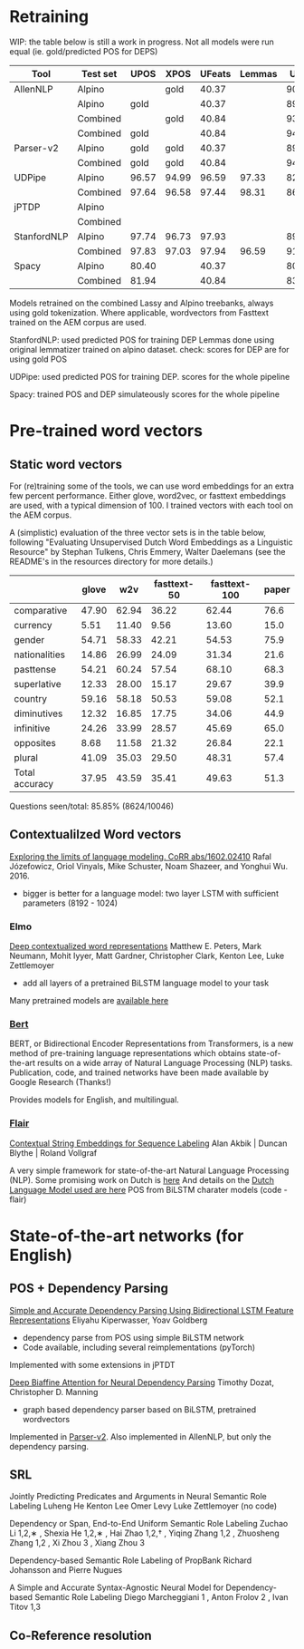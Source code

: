 # Retraining

WIP: the table below is still a work in progress.
Not all models were run equal (ie. gold/predicted POS for DEPS)


| Tool        | Test set | UPOS  | XPOS  | UFeats | Lemmas | UAS   | LAS   | CLAS  | MLAS  | BLEX  |
|-------------|----------|-------|-------|--------|--------|-------|-------|-------|-------|-------|
| AllenNLP    | Alpino   |       |  gold | 40.37  |        | 90.78 | 88.87 | 89.79 |       |       |
|             | Alpino   |  gold |       | 40.37  |        | 89.91 | 88.14 | 89.02 |       |       |
|             | Combined |       |  gold | 40.84  |        | 93.85 | 92.03 | 89.21 |       |       |
|             | Combined |  gold |       | 40.84  |        | 94.01 | 92.12 | 89.26 |       |       |
| Parser-v2   | Alpino   |  gold |  gold | 40.37  |        | 89.76 | 88.01 | 88.92 | 17.44 | 88.92 |
|             | Combined |  gold |  gold | 40.84  |        | 94.47 | 92.58 | 89.75 | 18.51 | 89.75 |
| UDPipe      | Alpino   | 96.57 | 94.99 | 96.59  | 97.33  | 82.97 | 79.50 | 76.69 | 72.10 | 73.64 |
|             | Combined | 97.64 | 96.58 | 97.44  | 98.31  | 86.42 | 83.34 | 78.74 | 74.72 | 76.80 |
| jPTDP       | Alpino   |       |       |        |        |       |       |       |       |       |
|             | Combined |       |       |        |        |       |       |       |       |       |
| StanfordNLP | Alpino   | 97.74 | 96.73 | 97.93  |        | 89.22 | 87.07 | 87.58 | 86.93 | 87.58 |
|             | Combined | 97.83 | 97.03 | 97.94  | 96.59  | 91.74 | 88.95 | 85.15 | 81.41 | 80.36 |
| Spacy       | Alpino   | 80.40 |       | 40.37  |        | 80.15 | 77.28 | 71.79 | 14.99 |  0.00 |
|             | Combined | 81.94 |       | 40.84  |        | 83.81 | 81.17 | 72.56 | 16.45 |  0.00 |


Models retrained on the combined Lassy and Alpino treebanks, always using gold tokenization.
Where applicable, wordvectors from Fasttext trained on the AEM corpus are used.

StanfordNLP:
used predicted POS for training DEP
Lemmas done using original lemmatizer trained on alpino dataset.
check: scores for DEP are for using gold POS

UDPipe:
used predicted POS for training DEP.
scores for the whole pipeline

Spacy:
trained POS and DEP simulateously
scores for the whole pipeline


# Pre-trained word vectors

## Static word vectors

For (re)training some of the tools, we can use word embeddings for an extra few percent performance.
Either glove, word2vec, or fasttext embeddings are used, with a typical dimension of 100.
I trained vectors with each tool on the AEM corpus.

A (simplistic) evaluation of the three vector sets is in the table below, following "Evaluating Unsupervised Dutch Word Embeddings as a Linguistic Resource" by Stephan Tulkens, Chris Emmery, Walter Daelemans (see the README's in the resources directory for more details.)

|                    |  glove   | w2v   | fasttext-50 | fasttext-100 | paper |
|--------------------|----------|-------|-------------|--------------|------ |
|comparative         |  47.90   | 62.94 |   36.22     |  62.44       | 76.6  |
|currency            |   5.51   | 11.40 |    9.56     |  13.60       | 15.0  |
|gender              |  54.71   | 58.33 |   42.21     |  54.53       | 75.9  |
|nationalities       |  14.86   | 26.99 |   24.09     |  31.34       | 21.6  |
|pasttense           |  54.21   | 60.24 |   57.54     |  68.10       | 68.3  |
|superlative         |  12.33   | 28.00 |   15.17     |  29.67       | 39.9  |
|country             |  59.16   | 58.18 |   50.53     |  59.08       | 52.1  |
|diminutives         |  12.32   | 16.85 |   17.75     |  34.06       | 44.9  |
|infinitive          |  24.26   | 33.99 |   28.57     |  45.69       | 65.0  |
|opposites           |   8.68   | 11.58 |   21.32     |  26.84       | 22.1  |
|plural              |  41.09   | 35.03 |   29.50     |  48.31       | 57.4  |
|Total accuracy      |  37.95   | 43.59 |   35.41     |  49.63       | 51.3  |

Questions seen/total: 85.85% (8624/10046)

## Contextualilzed Word vectors

[Exploring the limits of language modeling. CoRR abs/1602.02410](https://arxiv.org/abs/1602.02410)
Rafal Józefowicz, Oriol Vinyals, Mike Schuster, Noam Shazeer, and Yonghui Wu. 2016.

* bigger is better for a language model: two layer LSTM with sufficient parameters (8192 - 1024)

### Elmo

[Deep contextualized word representations](https://arxiv.org/pdf/1802.05365)
Matthew E. Peters, Mark Neumann, Mohit Iyyer, Matt Gardner, Christopher Clark, Kenton Lee, Luke Zettlemoyer

* add all layers of a pretrained BiLSTM language model to your task

Many pretrained models are [available here](https://github.com/HIT-SCIR/ELMoForManyLangs/tree/master/elmoformanylangs)

### [Bert](https://github.com/google-research/bert)

BERT, or Bidirectional Encoder Representations from Transformers, is a new method of pre-training language representations which obtains state-of-the-art results on a wide array of Natural Language Processing (NLP) tasks.
Publication, code, and trained networks have been made available by Google Research (Thanks!)

Provides models for English, and multilingual.

### [Flair](https://github.com/zalandoresearch/flair)

[Contextual String Embeddings for Sequence Labeling](https://aclanthology.info/papers/C18-1139/c18-1139)
Alan Akbik | Duncan Blythe | Roland Vollgraf

A very simple framework for state-of-the-art Natural Language Processing (NLP).
Some promising work on Dutch is [here](https://github.com/stefan-it/flair-experiments)
And details on the [Dutch Language Model used are here](https://github.com/stefan-it/flair-lms)
POS from BiLSTM charater models (code - flair)


# State-of-the-art networks (for English)


## POS + Dependency Parsing

[Simple and Accurate Dependency Parsing Using Bidirectional LSTM Feature Representations](https://arxiv.org/abs/1603.04351)
Eliyahu Kiperwasser, Yoav Goldberg

* dependency parse from POS using simple BiLSTM network
* Code available, including several reimplementations (pyTorch)

Implemented with some extensions in jPTDT


[Deep Biaffine Attention for Neural Dependency Parsing](https://arxiv.org/abs/1611.01734)
Timothy Dozat, Christopher D. Manning

* graph based dependency parser based on BiLSTM, pretrained wordvectors

Implemented in [Parser-v2](https://github.com/tdozat/Parser-v2).
Also implemented in AllenNLP, but only the dependency parsing.


## SRL

Jointly Predicting Predicates and Arguments in Neural Semantic Role Labeling
Luheng He Kenton Lee Omer Levy Luke Zettlemoyer (no code)

Dependency or Span, End-to-End Uniform Semantic Role Labeling
Zuchao Li 1,2,∗ , Shexia He 1,2,∗ , Hai Zhao 1,2,† , Yiqing Zhang 1,2 , Zhuosheng Zhang 1,2 , Xi Zhou 3 , Xiang Zhou 3

Dependency-based Semantic Role Labeling of PropBank
Richard Johansson and Pierre Nugues

A Simple and Accurate Syntax-Agnostic Neural Model for Dependency-based Semantic Role Labeling
Diego Marcheggiani 1 , Anton Frolov 2 , Ivan Titov 1,3


## Co-Reference resolution


